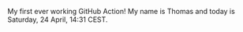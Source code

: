 My first ever working GitHub Action!
My name is Thomas and today is Saturday, 24 April, 14:31 CEST. 
